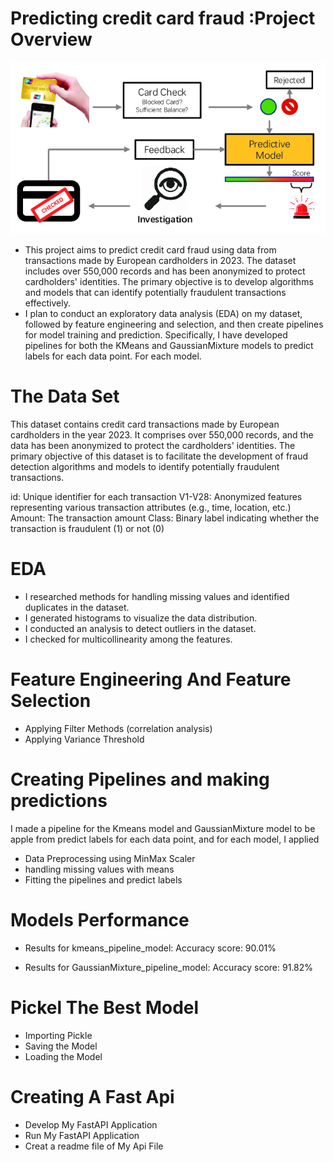    #  Predicting credit card fraud  :Project Overview
   ![credit card Image](https://github.com/germeengehad/Predicting-credit-card-fraud/blob/main/The-framework-of-credit-card-fraud-detection.png)
   

- This project aims to predict credit card fraud using data from transactions made by European cardholders in 2023. The dataset includes over 550,000 records and has been anonymized to protect cardholders' identities. The primary objective is to develop algorithms and models that can identify potentially fraudulent transactions effectively.
- I plan to conduct an exploratory data analysis (EDA) on my dataset, followed by feature engineering and selection, and then create pipelines for model training and prediction. Specifically, I have developed pipelines for both the KMeans and GaussianMixture models to predict labels for each data point. For each model.

# The Data Set
This dataset contains credit card transactions made by European cardholders in the year 2023. It comprises over 550,000 records, and the data has been anonymized to protect the cardholders' identities. The primary objective of this dataset is to facilitate the development of fraud detection algorithms and models to identify potentially fraudulent transactions.

id: Unique identifier for each transaction
V1-V28: Anonymized features representing various transaction attributes (e.g., time, location, etc.)
Amount: The transaction amount
Class: Binary label indicating whether the transaction is fraudulent (1) or not (0)
  

# EDA
- I researched methods for handling missing values and identified duplicates in the dataset.
- I generated histograms to visualize the data distribution.
- I conducted an analysis to detect outliers in the dataset.
- I checked for multicollinearity among the features.

# Feature Engineering And Feature Selection 
- Applying Filter Methods (correlation analysis)
- Applying Variance Threshold

# Creating Pipelines and making predictions
I made a pipeline for the Kmeans model and GaussianMixture model to be apple from predict labels for each data point, and for each model, I applied
 - Data Preprocessing using MinMax Scaler
 - handling missing values with means
 - Fitting the pipelines and predict labels

# Models Performance 
- Results for kmeans_pipeline_model: 
    Accuracy score: 90.01%

- Results for GaussianMixture_pipeline_model: 
    Accuracy score: 91.82%

# Pickel The Best Model
- Importing Pickle
- Saving the Model
- Loading the Model

 # Creating A Fast Api 
 - Develop My FastAPI Application
 - Run My FastAPI Application
 - Creat a readme file of My Api File 

    



  

  
  
  

